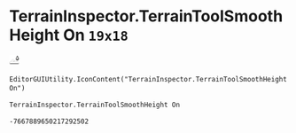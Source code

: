 # TerrainInspector.TerrainToolSmoothHeight On `19x18`
<img src="/img/TerrainInspector.TerrainToolSmoothHeight%20On.png" width=19 height=18>

``` CSharp
EditorGUIUtility.IconContent("TerrainInspector.TerrainToolSmoothHeight On")
```
```
TerrainInspector.TerrainToolSmoothHeight On
```
```
-7667889650217292502
```
